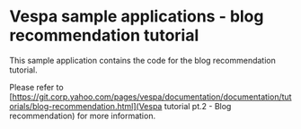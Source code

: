 # Vespa sample applications - blog recommendation tutorial

This sample application contains the code for the blog recommendation tutorial.

Please refer to
[https://git.corp.yahoo.com/pages/vespa/documentation/documentation/tutorials/blog-recommendation.html](Vespa tutorial pt.2 - Blog recommendation)
for more information.



